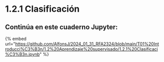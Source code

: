 # 1.2.1 Clasificación

## Continúa en este cuaderno Jupyter:

{% embed url="https://github.com/AlfonsJ/2024_01_31_RFA2324/blob/main/T01%20Introducci%C3%B3n/1.2%20Aprendizaje%20supervisado/1.2.1%20Clasificaci%C3%B3n.ipynb" %}
